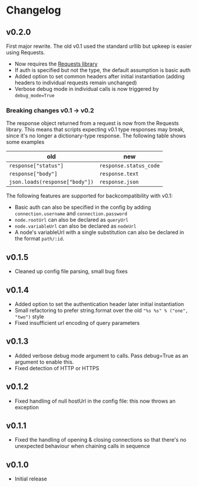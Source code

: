 # Changelog

## v0.2.0

First major rewrite. The old v0.1 used the standard urllib but upkeep is easier using Requests.

* Now requires the [Requests library](https://requests.readthedocs.io/en/master/)
* If auth is specified but not the type, the default assumption is basic auth
* Added option to set common headers after initial instantiation (adding headers to individual requests remain unchanged)
* Verbose debug mode in individual calls is now triggered by `debug_mode=True`

### Breaking changes v0.1 -> v0.2

The response object returned from a request is now from the Requests library. This means that scripts expecting v0.1 type responses may break, since it's no longer a dictionary-type response. The following table shows some examples

| old | new |
| --- | --- |
| `response["status"]` | `response.status_code` |
| `response["body"]` | `response.text` |
| `json.loads(response["body"])` | `response.json` |

The following features are supported for backcompatibility with v0.1:

* Basic auth can also be specified in the config by adding `connection.username` and `connection.password`
* `node.rootUrl` can also be declared as `queryUrl`
* `node.variableUrl` can also be declared as `nodeUrl`
* A node's variableUrl with a single substitution can also be declared in the format `path/:id`.

## v0.1.5

* Cleaned up config file parsing, small bug fixes

## v0.1.4

* Added option to set the authentication header later initial instantiation
* Small refactoring to prefer string.format over the old `"%s %s" % ("one", "two")` style
* Fixed insufficient url encoding of query parameters

## v0.1.3

* Added verbose debug mode argument to calls. Pass debug=True as an argument to enable this.
* Fixed detection of HTTP or HTTPS

## v0.1.2

* Fixed handling of null hostUrl in the config file: this now throws an exception

## v0.1.1

* Fixed the handling of opening & closing connections so that there's no unexpected behaviour when chaining calls in sequence

## v0.1.0

* Initial release
